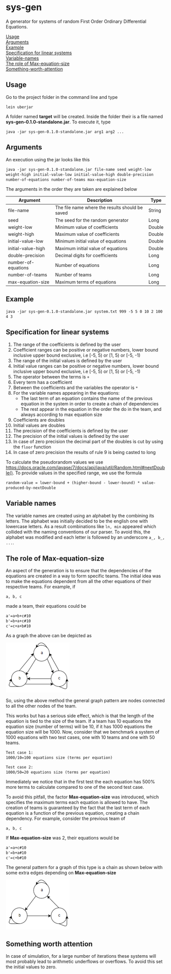 # sys-gen

A generator for systems of random First Order Ordinary Differential Equations.

[Usage](#Usage)  
[Arguments](#Arguments)  
[Example](#Example)  
[Specification for linear systems](#spec-linear-systems)  
[Variable-names](#Variable-names)  
[The role of Max-equation-size](#The-role-of-max-equation-size)  
[Something-worth-attention](#Something-worth-attention)  

## Usage <a name="Usage"></a>

Go to the project folder in the command line and type 

    lein uberjar


A folder named **target** will be created. Inside the folder their is a file named **sys-gen-0.1.0-standalone.jar**. To execute it, type

    java -jar sys-gen-0.1.0-standalone.jar arg1 arg2 ...

## Arguments <a name="Arguments"></a>

An execution using the jar looks like this

    java -jar sys-gen-0.1.0-standalone.jar file-name seed weight-low weight-high initial-value-low initial-value-high double-precision number-of-equations number-of-teams max-equation-size

The arguments in the order they are taken are explained below

**Argument** | **Description** | **Type**
--- | --- | ---
file-name | The file name where the results should be saved | String
seed | The seed for the random generator | Long
weight-low | Minimum value of coefficients | Double
weight-high | Maximum value of coefficients | Double
initial-value-low | Minimum initial value of equations | Double
initial-value-high | Maximum initial value of equations | Double
double-precision | Decimal digits for coefficients | Long
number-of-equations | Number of equations | Long
number-of-teams | Number of teams | Long
max-equation-size | Maximum terms of equations | Long

## Example <a name="Example"></a>

    java -jar sys-gen-0.1.0-standalone.jar system.txt 999 -5 5 0 10 2 100 4 3

## Specification for linear systems <a name="spec-linear-systems"></a>

1. The range of the coefficients is defined by the user
2. Coefficient ranges can be positive or negative numbers, lower bound inclusive upper bound exclusive, i.e [-5, 5) or [1, 5) or [-5, -1)
3. The range of the initial values is defined by the user
4. Initial value ranges can be positive or negative numbers, lower bound inclusive upper bound exclusive, i.e [-5, 5) or [1, 5) or [-5, -1)
5. The operator between the terms is `+`
6. Every term has a coefficient
7. Between the coefficients and the variables the operator is `*`
8. For the variable names appearing in the equations:  
    * The last term of an equation contains the name of the previous equation in the system in order to create a chain of dependencies
    * The rest appear in the equation in the order the do in the team, and always according to max equation size
9. Coefficients are doubles
10. Initial values are doubles
11. The precision of the coefficients is defined by the user
12. The precision of the initial values is defined by the user
13. In case of zero precision the decimal part of the doubles is cut by using the `floor` function
14. In case of zero precision the results of rule 9 is being casted to long  
  
To calculate the pseudorandom values we use https://docs.oracle.com/javase/7/docs/api/java/util/Random.html#nextDouble(). To provide values in the specified range, we use the formula
    
    random-value = lower-bound + (higher-bound - lower-bound) * value-produced-by-nextDouble

## Variable names <a name="Variable-names"></a>

The variable names are created using an alphabet by the combining its letters. The alphabet was initially decided to be the english one with lowercase letters.
As a result combinations like ```ln, min``` appeared which collided with the naming conventions of our parser. To avoid this, the alphabet was modified and each letter is followed by an underscore ```a_, b_, ...```.

## The role of **Max-equation-size** <a name="The-role-of-max-equation-size"></a>

An aspect of the generation is to ensure that the dependencies of the equations are created in a way to form specific teams.
The initial idea was to make the equations dependent from all the other equations of their respective teams. For example, if
```
a, b, c
```
made a team, their equations could be
```
a'=a+b+c#10
b'=b+a+c#10
c'=c+a+b#10
```
As a graph the above can be depicted as

![alt text](sys-gen-images/without-maxequationsize.png "Without 'Max-equation-size'")

So, using the above method the general graph pattern are nodes connected to all the other nodes of the team.

This works but has a serious side effect, which is that the length of the equation is tied to the size of the team. If a team has 10 equations the equation size (number of terms) will be 10, if it has 1000
equations the equation size will be 1000. Now, consider that we benchmark a system of 1000 equations with two test cases, one with 10 teams and one with 50 teams.

```
Test case 1:
1000/10=100 equations size (terms per equation)
```
```
Test case 2:
1000/50=20 equations size (terms per equation)
```
Immediately we notice that in the first test the each equation has 500% more terms to calculate compared to one of the second test case.

To avoid this pitfall, the factor **Max-equation-size** was introduced, which specifies the maximum terms each equation is allowed to have. 
The creation of teams is guaranteed by the fact that the last term of each equation is a function of the previous equation, creating a chain dependency. 
For example, consider the previous team of
```
a, b, c
```
If **Max-equation-size** was 2, their equations would be
```
a'=a+c#10
b'=b+a#10
c'=c+b#10
```
The general pattern for a graph of this type is a chain as shown below with some extra edges depending on **Max-equation-size**

![alt text](sys-gen-images/with-maxequationsize.png "With 'Max-equation-size'")


## Something worth attention <a name="Something-worth-attention"></a>

In case of simulation, for a large number of iterations these systems will most probably lead to arithmetic underflows or overflows.
To avoid this set the initial values to zero.
